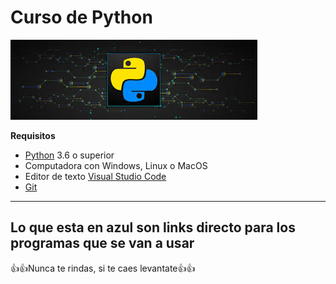# Curso de Python

![](https://github.com/noecastilloz/curso-basico-de-python/blob/main/imagen/images.jpg)

**Requisitos**

- [Python](https://www.python.org/) 3.6 o superior
- Computadora con Windows, Linux o MacOS
- Editor de texto [Visual Studio Code](https://code.visualstudio.com/)
- [Git](https://git-scm.com/)
------------------------------------------------
Lo que esta en azul son links directo para los programas que se van a usar
-----------------------------------------------------------------------------------------------------------

 👍👍Nunca te rindas, si te caes levantate👍👍